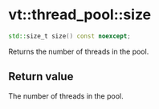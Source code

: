 vt::thread_pool::size
=====================

```c++
std::size_t size() const noexcept;
```

Returns the number of threads in the pool.

Return value
------------

The number of threads in the pool.
